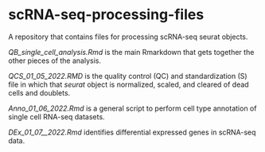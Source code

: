 # scRNA-seq-processing-files
A repository that contains files for processing scRNA-seq seurat objects.

_QB_single_cell_analysis.Rmd_ is the main Rmarkdown that gets together the other pieces of the analysis.  

_QCS_01_05_2022.RMD_ is the quality control (QC) and standardization (S) file in which that _seurat_ object is normalized, scaled, and cleared of dead cells and doublets.

_Anno_01_06_2022.Rmd_ is a general script to perform cell type annotation of single cell RNA-seq datasets.

_DEx_01_07__2022.Rmd_ identifies differential expressed genes in scRNA-seq data.